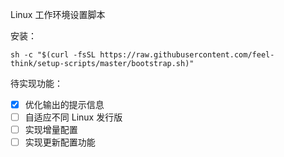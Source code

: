 Linux 工作环境设置脚本

安装：
```shell
sh -c "$(curl -fsSL https://raw.githubusercontent.com/feel-think/setup-scripts/master/bootstrap.sh)"
```

待实现功能：
- [x] 优化输出的提示信息
- [ ] 自适应不同 Linux 发行版
- [ ] 实现增量配置
- [ ] 实现更新配置功能
